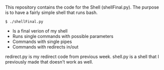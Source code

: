 This repository contains the code for the Shell (shellFinal.py). The
purpose is to have a fairly simple shell that runs bash.

`$ ./shellFinal.py`
* Is a final verion of my shell
* Runs single commands with possible parameters
* Commands with single pipes
* Commands with redirects in/out

redirect.py is my redirect code from previous week. shell.py is a shell that I previously made that doesn't work as well.